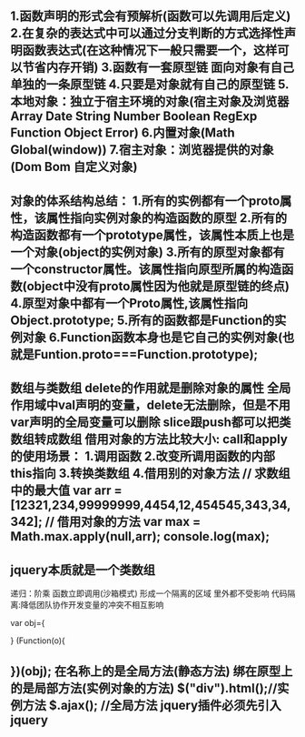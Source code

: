 1.函数声明的形式会有预解析(函数可以先调用后定义)
2.在复杂的表达式中可以通过分支判断的方式选择性声明函数表达式(在这种情况下一般只需要一个，这样可以节省内存开销)
3.函数有一套原型链 面向对象有自己单独的一条原型链
4.只要是对象就有自己的原型链
5.本地对象：独立于宿主环境的对象(宿主对象及浏览器Array Date String Number Boolean RegExp Function Object Error)
6.内置对象(Math Global(window))
7.宿主对象：浏览器提供的对象(Dom Bom 自定义对象)
------------------------------------------------------
对象的体系结构总结：
1.所有的实例都有一个proto属性，该属性指向实例对象的构造函数的原型
2.所有的构造函数都有一个prototype属性，该属性本质上也是一个对象(object的实例对象)
3.所有的原型对象都有一个constructor属性。该属性指向原型所属的构造函数(object中没有proto属性因为他就是原型链的终点)
4.原型对象中都有一个Proto属性,该属性指向Object.prototype;
5.所有的函数都是Function的实例对象
6.Function函数本身也是它自己的实例对象(也就是Funtion.proto===Function.prototype);
--------------------------------------------------------------------------
数组与类数组
delete的作用就是删除对象的属性
全局作用域中val声明的变量，delete无法删除，但是不用var声明的全局变量可以删除
slice跟push都可以把类数组转成数组
借用对象的方法比较大小:
call和apply的使用场景：
1.调用函数
2.改变所调用函数的内部this指向
3.转换类数组
4.借用别的对象方法
// 求数组中的最大值
    var arr = [12321,234,99999999,4454,12,454545,343,34,342];
    // 借用对象的方法
    var max = Math.max.apply(null,arr);
    console.log(max);
------------------------------------------------------
jquery本质就是一个类数组
-------------------------------------------------------
递归：阶乘
函数立即调用(沙箱模式) 形成一个隔离的区域 里外都不受影响
代码隔离:降低团队协作开发变量的冲突不相互影响

var obj={

}
(Function(o){

})(obj);
在名称上的是全局方法(静态方法) 绑在原型上的是局部方法(实例对象的方法)
$("div").html();//实例方法
$.ajax(); //全局方法
jquery插件必须先引入jquery 
--------------------------------------------------------








